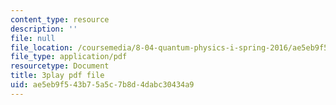 ```yaml
---
content_type: resource
description: ''
file: null
file_location: /coursemedia/8-04-quantum-physics-i-spring-2016/ae5eb9f543b75a5c7b8d4dabc30434a9_dVWKsiaAZ14.pdf
file_type: application/pdf
resourcetype: Document
title: 3play pdf file
uid: ae5eb9f5-43b7-5a5c-7b8d-4dabc30434a9
---
```

